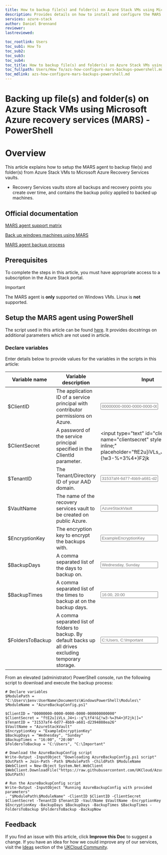 ```yaml
---
title: How to backup file(s) and folder(s) on Azure Stack VMs using Microsoft Azure recovery services (MARS) - PowerShell | UKCloud Ltd
description: Provides details on how to install and configure the MARS agent to backup file(s) and folder(s) on Azure Stack
services: azure-stack
author: Daniel Brennand
reviewer:
lastreviewed:

toc_rootlink: Users
toc_sub1: How To
toc_sub2:
toc_sub3:
toc_sub4:
toc_title: How to backup file(s) and folder(s) on Azure Stack VMs using Microsoft Azure recovery services (MARS) - PowerShell
toc_fullpath: Users/How To/azs-how-configure-mars-backups-powershell.md
toc_mdlink: azs-how-configure-mars-backups-powershell.md
---
```


# Backing up file(s) and folder(s) on Azure Stack VMs using Microsoft Azure recovery services (MARS) - PowerShell

# Overview

This article explains how to setup the MARS agent to backup file(s) and folder(s) from Azure Stack VMs to Microsoft Azure Recovery Services vaults.

* Recovery Services vaults store all backups and recovery points you create over time, and contains the backup policy applied to backed up machines.

## Official documentation

[MARS agent support matrix](https://docs.microsoft.com/en-us/azure/backup/backup-support-matrix-mars-agent)

[Back up windows machines using MARS](https://docs.microsoft.com/en-us/azure/backup/backup-configure-vault)

[MARS agent backup process](https://docs.microsoft.com/en-us/azure/backup/backup-architecture#architecture-direct-backup-of-on-premises-windows-server-machines-or-azure-vm-files-or-folders)

## Prerequisites

To complete the steps in this article, you must have appropriate access to a subscription in the Azure Stack portal.

> [!IMPORTANT]
> The MARS agent is **only** supported on Windows VMs. Linux is **not** supported.

## Setup the MARS agent using PowerShell

The script used in this article can be found [here](https://github.com/UKCloud/AzureStack/blob/master/Users/Extensions/Windows/AzureBackupConfig.ps1). It provides docstrings on additional parameters which are not used in article.

### Declare variables

Enter details below to provide values for the variables in the scripts in this article:

| Variable name   | Variable description                                               | Input            |
|-----------------|--------------------------------------------------------------------|------------------|
| \$ClientID    | The application ID of a service principal with contributor permissions on Azure.                 | <form oninput="result.value=clientid.value" id="clientid" style="display: inline;"><input type="text" id="clientid" name="clientid" style="display: inline;" placeholder="00000000-0000-0000-0000-000000000000"/></form> |
| \$ClientSecret    | A password of the service principal specified in the ClientId parameter.                 | <form oninput="result.value=clientsecret.value" id="clientsecret" style="display: inline;"><input type="text" id="clientsecret" name="clientsecret" style="display: inline;" placeholder="ftE2u]iVLs_J4+i-:q^Ltf4!&{!w3-%=3%4+}F2jk|]="/></form> |
| \$TenantID    | The Tenant/Directory ID of your AAD domain.                 | <form oninput="result.value=tenantid.value" id="tenantid" style="display: inline;"><input type="text" id="tenantid" name="tenantid" style="display: inline;" placeholder="31537af4-6d77-4bb9-a681-d2394888ea26"/></form> |
| \$VaultName    | The name of the recovery services vault to be created on public Azure.                 | <form oninput="result.value=vaultname.value" id="vaultname" style="display: inline;"><input type="text" id="vaultname" name="vaultname" style="display: inline;" placeholder="AzureStackVault"/></form> |
| \$EncryptionKey    | The encryption key to encrypt the backups with.                 | <form oninput="result.value=encryptionkey.value" id="encryptionkey" style="display: inline;"><input type="text" id="encryptionkey" name="encryptionkey" style="display: inline;" placeholder="ExampleEncryptionKey"/></form> |
| \$BackupDays    | A comma separated list of the days to backup on.                 | <form oninput="result.value=backupdays.value" id="backupdays" style="display: inline;"><input type="text" id="backupdays" name="backupdays" style="display: inline;" placeholder="Wednesday, Sunday"/></form> |
| \$BackupTimes    | A comma separated list of the times to backup at on the backup days.                 | <form oninput="result.value=backuptimes.value" id="backuptimes" style="display: inline;"><input type="text" id="backuptimes" name="backuptimes" style="display: inline;" placeholder="16:00, 20:00"/></form> |
| \$FoldersToBackup    | A comma separated list of folders to backup. By default backs up all drives excluding temporary storage.                 | <form oninput="result.value=folderstobackup.value" id="folderstobackup" style="display: inline;"><input type="text" id="folderstobackup" name="folderstobackup" style="display: inline;" placeholder="C:\Users, C:\Important"/></form> |

From an elevated (administrator) PowerShell console, run the following script to download and execute the backup process:

<pre><code class="language-PowerShell"># Declare variables
$ModulePath = "C:\Users\$env:UserName\Documents\WindowsPowerShell\Modules\"
$ModuleName = "AzureBackupConfig.ps1"

$ClientID = "<output form="clientid" name="result" style="display: inline;">00000000-0000-0000-0000-000000000000</output>"
$ClientSecret = "<output form="clientsecret" name="result" style="display: inline;">ftE2u]iVLs_J4+i-:q^Ltf4!&{!w3-%=3%4+}F2jk|]=</output>"
$TenantID = "<output form="tenantid" name="result" style="display: inline;">31537af4-6d77-4bb9-a681-d2394888ea26</output>"
$VaultName = "<output form="vaultname" name="result" style="display: inline;">AzureStackVault</output>"
$EncryptionKey = "<output form="encryptionkey" name="result" style="display: inline;">ExampleEncryptionKey</output>"
$BackupDays = "<output form="backupdays" name="result" style="display: inline;">Wednesday", "Sunday</output>"
$BackupTimes = "<output form="backuptimes" name="result" style="display: inline;">16:00", "20:00</output>"
$FoldersToBackup = "<output form="folderstobackup" name="result" style="display: inline;">C:\Users", "C:\Important</output>"

# Download the AzureBackupConfig script
Write-Output -InputObject "Downloading AzureBackupConfig.ps1 script"
$OutPath = Join-Path -Path $ModulePath -ChildPath $ModuleName
$WebClient = New-Object System.Net.WebClient
$WebClient.DownloadFile("https://raw.githubusercontent.com/UKCloud/AzureStack/master/Users/Extensions/Windows/AzureBackupConfig.ps1", $OutPath)

# Run the AzureBackupConfig script
Write-Output -InputObject "Running AzureBackupConfig with provided parameters"
. "$ModulePath\$ModuleName" -ClientID $ClientID -ClientSecret $ClientSecret -TenantID $TenantID -VaultName $VaultName -EncryptionKey $EncryptionKey -BackupDays $BackupDays -BackupTimes $BackupTimes -FoldersToBackup $FoldersToBackup -BackupNow
</code></pre>

## Feedback

If you find an issue with this article, click **Improve this Doc** to suggest a change. If you have an idea for how we could improve any of our services, visit the [Ideas](https://community.ukcloud.com/ideas) section of the [UKCloud Community](https://community.ukcloud.com).